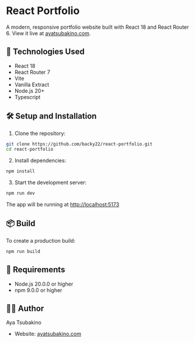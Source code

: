 # React Portfolio

A modern, responsive portfolio website built with React 18 and React Router 6. View it live at [ayatsubakino.com](https://ayatsubakino.com).

## 🚀 Technologies Used

- React 18
- React Router 7
- Vite
- Vanilla Extract
- Node.js 20+
- Typescript

## 🛠️ Setup and Installation

1. Clone the repository:
```bash
git clone https://github.com/backy22/react-portfolio.git
cd react-portfolio
```

2. Install dependencies:
```bash
npm install
```

3. Start the development server:
```bash
npm run dev
```

The app will be running at [http://localhost:5173](http://localhost:5173)

## 📦 Build

To create a production build:

```bash
npm run build
```

## 🔧 Requirements

- Node.js 20.0.0 or higher
- npm 9.0.0 or higher


## 👩‍💻 Author

Aya Tsubakino
- Website: [ayatsubakino.com](https://ayatsubakino.com)
